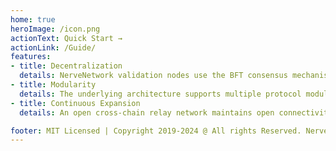 ```yaml
---
home: true
heroImage: /icon.png
actionText: Quick Start →
actionLink: /Guide/
features:
- title: Decentralization
  details: NerveNetwork validation nodes use the BFT consensus mechanism to verify and process cross-chain asset and information transfer across different structures.
- title: Modularity
  details: The underlying architecture supports multiple protocol modules, such as the AMM module, order book module, multi-chain routing module, and more, allowing for functional expansion.
- title: Continuous Expansion
  details: An open cross-chain relay network maintains open connectivity with more mainstream blockchains, enabling a large ecosystem of parallel value exchange across multiple blockchains.

footer: MIT Licensed | Copyright 2019-2024 @ All rights Reserved. NerveNetwork
---
```


